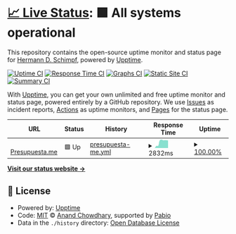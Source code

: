 # [📈 Live Status](https://status.presupuesta.me): <!--live status--> **🟩 All systems operational**

This repository contains the open-source uptime monitor and status page for [Hermann D. Schimpf](https://hds-solutions.net), powered by [Upptime](https://github.com/upptime/upptime).

[![Uptime CI](https://github.com/hschimpf/status.presupuesta.me/workflows/Uptime%20CI/badge.svg)](https://github.com/hschimpf/status.presupuesta.me/actions?query=workflow%3A%22Uptime+CI%22)
[![Response Time CI](https://github.com/hschimpf/status.presupuesta.me/workflows/Response%20Time%20CI/badge.svg)](https://github.com/hschimpf/status.presupuesta.me/actions?query=workflow%3A%22Response+Time+CI%22)
[![Graphs CI](https://github.com/hschimpf/status.presupuesta.me/workflows/Graphs%20CI/badge.svg)](https://github.com/hschimpf/status.presupuesta.me/actions?query=workflow%3A%22Graphs+CI%22)
[![Static Site CI](https://github.com/hschimpf/status.presupuesta.me/workflows/Static%20Site%20CI/badge.svg)](https://github.com/hschimpf/status.presupuesta.me/actions?query=workflow%3A%22Static+Site+CI%22)
[![Summary CI](https://github.com/hschimpf/status.presupuesta.me/workflows/Summary%20CI/badge.svg)](https://github.com/hschimpf/status.presupuesta.me/actions?query=workflow%3A%22Summary+CI%22)

With [Upptime](https://upptime.js.org), you can get your own unlimited and free uptime monitor and status page, powered entirely by a GitHub repository. We use [Issues](https://github.com/hschimpf/status.presupuesta.me/issues) as incident reports, [Actions](https://github.com/hschimpf/status.presupuesta.me/actions) as uptime monitors, and [Pages](https://status.presupuesta.me) for the status page.

<!--start: status pages-->
<!-- This summary is generated by Upptime (https://github.com/upptime/upptime) -->
<!-- Do not edit this manually, your changes will be overwritten -->
<!-- prettier-ignore -->
| URL | Status | History | Response Time | Uptime |
| --- | ------ | ------- | ------------- | ------ |
| <img alt="" src="https://icons.duckduckgo.com/ip3/staging.presupuesta.me.ico" height="13"> [Presupuesta.me](https://staging.presupuesta.me/up) | 🟩 Up | [presupuesta-me.yml](https://github.com/hschimpf/status.presupuesta.me/commits/HEAD/history/presupuesta-me.yml) | <details><summary><img alt="Response time graph" src="./graphs/presupuesta-me/response-time-week.png" height="20"> 2832ms</summary><br><a href="https://status.presupuesta.me/history/presupuesta-me"><img alt="Response time 1305" src="https://img.shields.io/endpoint?url=https%3A%2F%2Fraw.githubusercontent.com%2Fhschimpf%2Fstatus.presupuesta.me%2FHEAD%2Fapi%2Fpresupuesta-me%2Fresponse-time.json"></a><br><a href="https://status.presupuesta.me/history/presupuesta-me"><img alt="24-hour response time 3499" src="https://img.shields.io/endpoint?url=https%3A%2F%2Fraw.githubusercontent.com%2Fhschimpf%2Fstatus.presupuesta.me%2FHEAD%2Fapi%2Fpresupuesta-me%2Fresponse-time-day.json"></a><br><a href="https://status.presupuesta.me/history/presupuesta-me"><img alt="7-day response time 2832" src="https://img.shields.io/endpoint?url=https%3A%2F%2Fraw.githubusercontent.com%2Fhschimpf%2Fstatus.presupuesta.me%2FHEAD%2Fapi%2Fpresupuesta-me%2Fresponse-time-week.json"></a><br><a href="https://status.presupuesta.me/history/presupuesta-me"><img alt="30-day response time 2825" src="https://img.shields.io/endpoint?url=https%3A%2F%2Fraw.githubusercontent.com%2Fhschimpf%2Fstatus.presupuesta.me%2FHEAD%2Fapi%2Fpresupuesta-me%2Fresponse-time-month.json"></a><br><a href="https://status.presupuesta.me/history/presupuesta-me"><img alt="1-year response time 1305" src="https://img.shields.io/endpoint?url=https%3A%2F%2Fraw.githubusercontent.com%2Fhschimpf%2Fstatus.presupuesta.me%2FHEAD%2Fapi%2Fpresupuesta-me%2Fresponse-time-year.json"></a></details> | <details><summary><a href="https://status.presupuesta.me/history/presupuesta-me">100.00%</a></summary><a href="https://status.presupuesta.me/history/presupuesta-me"><img alt="All-time uptime 98.97%" src="https://img.shields.io/endpoint?url=https%3A%2F%2Fraw.githubusercontent.com%2Fhschimpf%2Fstatus.presupuesta.me%2FHEAD%2Fapi%2Fpresupuesta-me%2Fuptime.json"></a><br><a href="https://status.presupuesta.me/history/presupuesta-me"><img alt="24-hour uptime 100.00%" src="https://img.shields.io/endpoint?url=https%3A%2F%2Fraw.githubusercontent.com%2Fhschimpf%2Fstatus.presupuesta.me%2FHEAD%2Fapi%2Fpresupuesta-me%2Fuptime-day.json"></a><br><a href="https://status.presupuesta.me/history/presupuesta-me"><img alt="7-day uptime 100.00%" src="https://img.shields.io/endpoint?url=https%3A%2F%2Fraw.githubusercontent.com%2Fhschimpf%2Fstatus.presupuesta.me%2FHEAD%2Fapi%2Fpresupuesta-me%2Fuptime-week.json"></a><br><a href="https://status.presupuesta.me/history/presupuesta-me"><img alt="30-day uptime 100.00%" src="https://img.shields.io/endpoint?url=https%3A%2F%2Fraw.githubusercontent.com%2Fhschimpf%2Fstatus.presupuesta.me%2FHEAD%2Fapi%2Fpresupuesta-me%2Fuptime-month.json"></a><br><a href="https://status.presupuesta.me/history/presupuesta-me"><img alt="1-year uptime 98.97%" src="https://img.shields.io/endpoint?url=https%3A%2F%2Fraw.githubusercontent.com%2Fhschimpf%2Fstatus.presupuesta.me%2FHEAD%2Fapi%2Fpresupuesta-me%2Fuptime-year.json"></a></details>

<!--end: status pages-->

[**Visit our status website →**](https://status.presupuesta.me)

## 📄 License

- Powered by: [Upptime](https://github.com/upptime/upptime)
- Code: [MIT](./LICENSE) © [Anand Chowdhary](https://anandchowdhary.com), supported by [Pabio](https://pabio.com)
- Data in the `./history` directory: [Open Database License](https://opendatacommons.org/licenses/odbl/1-0/)
